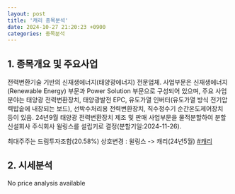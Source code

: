 ```yaml
---
layout: post
title: '캐리 종목분석'
date: 2024-10-27 21:20:23 +0900
categories: 종목분석
---
```


## 1. 종목개요 및 주요사업

전력변환기술 기반의 신재생에너지(태양광에너지) 전문업체. 사업부문은 신재생에너지(Renewable Energy) 부문과 Power Solution 부문으로 구성되어 있으며, 주요 사업분야는 태양광 전력변환장치, 태양광발전 EPC, 유도가열 인버터(유도가열 방식 전기압력밥솥에 내장되는 보드), 선박수처리용 전력변환장치, 직수정수기 순간온도제어장치 등이 있음. 24년9월 태양광 전력변환장치 제조 및 판매 사업부문을 물적분할하여 분할 신설회사 주식회사 윌링스를 설립키로 결정(분할기일:2024-11-26).

최대주주는 드림투자조합(20.58%) 상호변경 : 윌링스 -> 캐리(24년5월)
[#캐리](#)

## 2. 시세분석

No price analysis available
